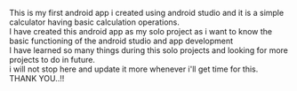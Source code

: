 This is my first android app i created using android studio and it is a simple calculator having basic calculation operations.<br>
I have created this android app as my solo project as i want to know the basic functioning of the android studio and app development<br>
I have learned so many things during this solo projects and looking for more projects to do in future.<br>
i will not stop here and update it more whenever i'll get time for this.<br>
THANK YOU..!!
